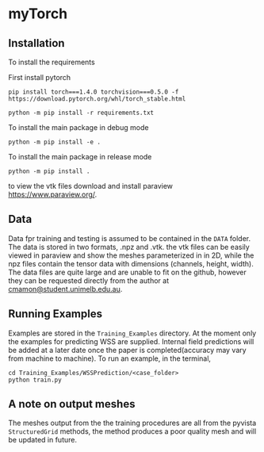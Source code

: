 # myTorch

Installation
------------

To install the requirements

First install pytorch
````
pip install torch===1.4.0 torchvision===0.5.0 -f https://download.pytorch.org/whl/torch_stable.html
````

````
python -m pip install -r requirements.txt
````

To install the main package in debug mode
````
python -m pip install -e .
````

To install the main package in release mode
````
python -m pip install .
````

to view the vtk files download and install paraview https://www.paraview.org/.

Data
----
Data fpr training and testing is assumed to be contained in the `DATA` folder. The data is stored in two formats, .npz and .vtk. the vtk files can be easily viewed in paraview and show the meshes parameterized in in 2D, while the npz files contain the tensor data with dimensions (channels, height, width). The data files are quite large and are unable to fit on the github, however they can be requested directly from the author at cmamon@student.unimelb.edu.au.

Running Examples
----------------

Examples are stored in the `Training_Examples` directory. At the moment only the examples for predicting WSS are supplied. Internal field predictions will be added at a later date once the paper is completed(accuracy may vary from machine to machine). To run an example, in the terminal,

````
cd Training_Examples/WSSPrediction/<case_folder>
python train.py
````

A note on output meshes
-----------------------

The meshes output from the the training procedures are all from the pyvista `StructuredGrid` methods, the method produces a poor quality mesh and will be updated in future.